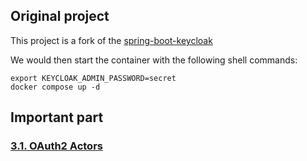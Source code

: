 ## Original project
This project is a fork of the [spring-boot-keycloak](https://github.com/eugenp/tutorials/blob/master/spring-boot-modules/spring-boot-keycloak)

We would then start the container with the following shell commands:
```
export KEYCLOAK_ADMIN_PASSWORD=secret
docker compose up -d
```

## Important part
### [3.1. OAuth2 Actors](https://www.baeldung.com/spring-boot-keycloak#1-oauth2-actors)